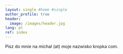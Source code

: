 ```yaml
---
layout: single #home #single
author_profile: true
header:
  image: /images/header.jpg
lang: pl
ref: index
---
```

Pisz do mnie na michal (at) moje nazwisko kropka com.
